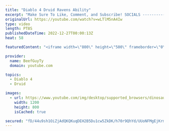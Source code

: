```yaml
---
title: "Diablo 4 Druid Ravens Ability"
excerpt: "Make Sure To Like, Comment, and Subscribe! SOCIALS ---------------------------------------------- Join Our ..."
originalUrl: https://youtube.com/watch?v=wLTlM5nA4Iw
type: video
length: PT8S
publishedDateTime: 2022-12-27T00:00:13Z
heat: 58

featuredContent: "<iframe width=\"800\" height=\"500\" frameborder=\"0\" src=\"https://www.youtube.com/embed/wLTlM5nA4Iw\" allow=\"accelerometer; autoplay; encrypted-media; gyroscope; picture-in-picture\" allowfullscreen></iframe>"

provider:
  name: BeefGuyTy
  domain: youtube.com

topics:
  - Diablo 4
  - Druid

images:
  - url: https://www.youtube.com/img/desktop/supported_browsers/dinosaur.png
    width: 1200
    height: 800
    isCached: true

secured: "fD/44u9sh1OiZjAdQKQKuqDEH2B5Du1cw5ZkDK/h70r9QhYd/UUoNFMgEjKrmQgq0dH3wGy35POyvT2tuJtzVkY8nhdZ6UUEbe0RUQ5Fm8bztn/YVx2s/4ulLtN8KqwVi9hAGURlnWDCwWGWB22ZLEQjYwwWpDHJ3q4RqPle74kOGE+dCux/s/a8VOhXqWBJ3F56Glyzav6lrs4+m2kwvgZsiq+4wYeMib5/+vUrpDGlU2BThMwOvfOAEHuul6GHUbQUciZ3Bn//i9xltdWJIyXymR8n36pE+1HQFCEVEdK7AQbmqefamfJxeXzChe6+4KvLbY77UwzOUZCXM5WcLByASed18TuLq+tJvSD+AND+BsqPqmS/YGff+O0Eph7EBlKw2+Kb1GjgCj+XvYc1Uuc70Z3H4QTAexcN7Q3LI9E=;H7krvl0rkPp2n9HNz0OT6A=="
---
```



